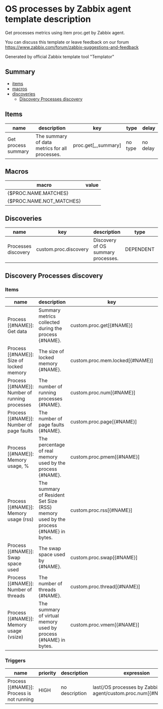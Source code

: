 # OS processes by Zabbix agent template description

Get processes metrics using item proc.get by Zabbix agent.

You can discuss this template or leave feedback on our forum https://www.zabbix.com/forum/zabbix-suggestions-and-feedback

Generated by official Zabbix template tool "Templator"

## Summary
* [items](#items)
* [macros](#macros)
* [discoveries](#discoveries)
  * [Discovery Processes discovery ](#discovery_processes_discovery)

<a name="items" />

## Items
| name | description | key | type | delay |
| ------------- |------------- |------------- |------------- |------------- |
| Get process summary | The summary of data metrics for all processes. | proc.get[,,,summary] | no type | no delay |


<a name="macros" />

## Macros
| macro | value |
| ------------- |------------- |
| {$PROC.NAME.MATCHES} | <CHANGE VALUE> |
| {$PROC.NAME.NOT_MATCHES} | <CHANGE VALUE> |


<a name="discoveries" />

## Discoveries
| name | key | description | type | lifetime | delay |
| ------------- |------------- |------------- |------------- |------------- |------------- |
| Processes discovery | custom.proc.discovery | Discovery of OS summary processes. | DEPENDENT | no lifetime | 0 |


<a name="discovery_processes_discovery" />

## Discovery Processes discovery

### Items

| name | description | key | type |
| ------------- |------------- |------------- |------------- |
| Process [{#NAME}]: Get data | Summary metrics collected during the process {#NAME}. | custom.proc.get[{#NAME}] | DEPENDENT |
| Process [{#NAME}]: Size of locked memory | The size of locked memory {#NAME}. | custom.proc.mem.locked[{#NAME}] | DEPENDENT |
| Process [{#NAME}]: Number of running processes | The number of running processes {#NAME}. | custom.proc.num[{#NAME}] | DEPENDENT |
| Process [{#NAME}]: Number of page faults | The number of page faults {#NAME}. | custom.proc.page[{#NAME}] | DEPENDENT |
| Process [{#NAME}]: Memory usage, % | The percentage of real memory used by the process {#NAME}. | custom.proc.pmem[{#NAME}] | DEPENDENT |
| Process [{#NAME}]: Memory usage (rss) | The summary of Resident Set Size (RSS) memory used by the process {#NAME} in bytes. | custom.proc.rss[{#NAME}] | DEPENDENT |
| Process [{#NAME}]: Swap space used | The swap space used by {#NAME}. | custom.proc.swap[{#NAME}] | DEPENDENT |
| Process [{#NAME}]: Number of threads | The number of threads {#NAME}. | custom.proc.thread[{#NAME}] | DEPENDENT |
| Process [{#NAME}]: Memory usage (vsize) | The summary of virtual memory used by process {#NAME} in bytes. | custom.proc.vmem[{#NAME}] | DEPENDENT |


### Triggers

| name | priority | description | expression | tags | url |
| ------------- |------------- |------------- |------------- |------------- |------------- |
| Process [{#NAME}]: Process is not running | HIGH | no description | last(/OS processes by Zabbix agent/custom.proc.num[{#NAME}])=0 | [{"tag": "scope", "value": "availability"}] | no url |

